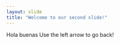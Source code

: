 ```yaml
---
layout: slide
title: "Welcome to our second slide!"
---
```

Hola buenas
Use the left arrow to go back!
